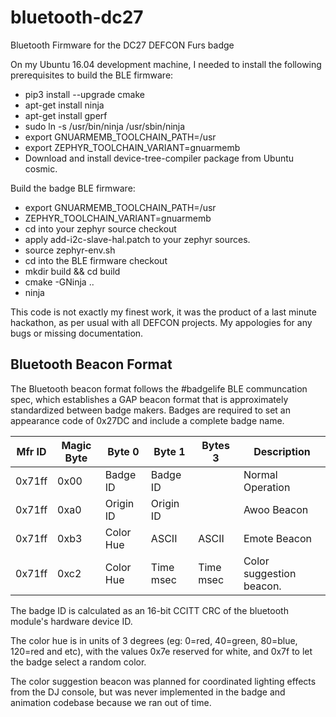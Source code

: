 # bluetooth-dc27
Bluetooth Firmware for the DC27 DEFCON Furs badge

On my Ubuntu 16.04 development machine, I needed to install the following
prerequisites to build the BLE firmware:
 * pip3 install --upgrade cmake
 * apt-get install ninja
 * apt-get install gperf
 * sudo ln -s /usr/bin/ninja /usr/sbin/ninja
 * export GNUARMEMB_TOOLCHAIN_PATH=/usr
 * export ZEPHYR_TOOLCHAIN_VARIANT=gnuarmemb
 * Download and install device-tree-compiler package from Ubuntu cosmic.

Build the badge BLE firmware:
 * export GNUARMEMB_TOOLCHAIN_PATH=/usr
 * ZEPHYR_TOOLCHAIN_VARIANT=gnuarmemb
 * cd into your zephyr source checkout
 * apply add-i2c-slave-hal.patch to your zephyr sources.
 * source zephyr-env.sh
 * cd into the BLE firmware checkout
 * mkdir build && cd build
 * cmake -GNinja ..
 * ninja

This code is not exactly my finest work, it was the product of a last minute
hackathon, as per usual with all DEFCON projects. My appologies for any
bugs or missing documentation.

Bluetooth Beacon Format
-----------------------
The Bluetooth beacon format follows the #badgelife BLE communcation spec,
which establishes a GAP beacon format that is approximately standardized
between badge makers. Badges are required to set an appearance code of
0x27DC and include a complete badge name.

| Mfr ID | Magic Byte | Byte 0    | Byte 1    | Bytes 3   | Description
|--------| -----------|-----------|-----------|-----------|-----------
| 0x71ff | 0x00       | Badge ID  | Badge ID  |           | Normal Operation
| 0x71ff | 0xa0       | Origin ID | Origin ID |           | Awoo Beacon
| 0x71ff | 0xb3       | Color Hue | ASCII     | ASCII     | Emote Beacon
| 0x71ff | 0xc2       | Color Hue | Time msec | Time msec | Color suggestion beacon.

The badge ID is calculated as an 16-bit CCITT CRC of the bluetooth module's
hardware device ID.

The color hue is in units of 3 degrees (eg: 0=red, 40=green, 80=blue, 120=red
and etc), with the values 0x7e reserved for white, and 0x7f to let the badge
select a random color.

The color suggestion beacon was planned for coordinated lighting effects from
the DJ console, but was never implemented in the badge and animation codebase
because we ran out of time.
